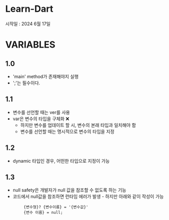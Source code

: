 # Learn-Dart
시작일 : 2024 6월 17일

# VARIABLES
## 1.0
- 'main' method가 존재해야지 실행
- ';'는 필수이다.
    
## 1.1
- 변수를 선언할 때는 ver를 사용
- var은 변수의 타입을 구체화 ❌
    - 하지만 변수를 업데이트 할 시, 변수의 본래 타입과 일치해야 함
    - 변수를 선언할 때는 명시적으로 변수의 타입을 지정
## 1.2
- dynamic 타입인 경우, 어떤한 타입으로 지정이 가능
## 1.3
- null safety은 개발자가 null 값을 참조할 수 없도록 하는 기능
- 코드에서 null값을 참조하면 런타임 에러가 발생        - 하지만 아래와 같이 작성이 가능

```
        {변수형}? {변수이름} = '{변수값}'
        {변수 이름} = null;
```